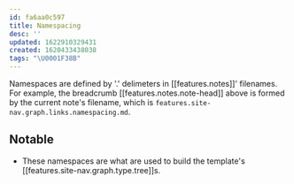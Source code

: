 ```yaml
---
id: fa6aa0c597
title: Namespacing
desc: ''
updated: 1622910329431
created: 1620433438038
tags: "\U0001F38B"
---
```

Namespaces are defined by '.' delimeters in [[features.notes]]' filenames. For example, the breadcrumb [[features.notes.note-head]] above is formed by the current note's filename, which is `features.site-nav.graph.links.namespacing.md`. 

## Notable

- These namespaces are what are used to build the template's [[features.site-nav.graph.type.tree]]s.

